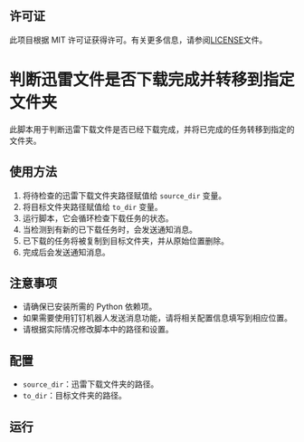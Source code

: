
## 许可证

此项目根据 MIT 许可证获得许可。有关更多信息，请参阅[LICENSE](LICENSE)文件。



# 判断迅雷文件是否下载完成并转移到指定文件夹

此脚本用于判断迅雷下载文件是否已经下载完成，并将已完成的任务转移到指定的文件夹。

## 使用方法

1. 将待检查的迅雷下载文件夹路径赋值给 `source_dir` 变量。
2. 将目标文件夹路径赋值给 `to_dir` 变量。
3. 运行脚本，它会循环检查下载任务的状态。
4. 当检测到有新的已下载任务时，会发送通知消息。
5. 已下载的任务将被复制到目标文件夹，并从原始位置删除。
6. 完成后会发送通知消息。

## 注意事项

- 请确保已安装所需的 Python 依赖项。
- 如果需要使用钉钉机器人发送消息功能，请将相关配置信息填写到相应位置。
- 请根据实际情况修改脚本中的路径和设置。

## 配置

- `source_dir`：迅雷下载文件夹的路径。
- `to_dir`：目标文件夹的路径。

## 运行

